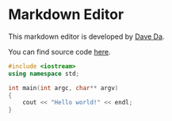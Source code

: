# Markdown Editor
This markdown editor is developed by [Dave Da](https://github.com/daveying).

You can find source code [here](https://github.com/daveying/Markdown-Editor).

```c++
#include <iostream>
using namespace std;

int main(int argc, char** argv)
{
    cout << "Hello world!" << endl;
}

```